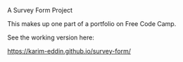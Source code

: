 A Survey Form Project

This makes up one part of a portfolio on Free Code Camp.

See the working version here:

https://karim-eddin.github.io/survey-form/
